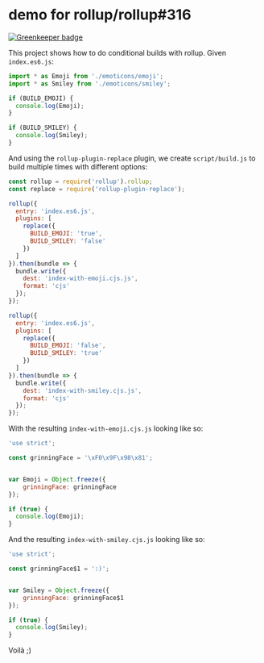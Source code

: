 # demo for rollup/rollup#316

[![Greenkeeper badge](https://badges.greenkeeper.io/eventualbuddha/rollup-316.svg)](https://greenkeeper.io/)

This project shows how to do conditional builds with rollup. Given `index.es6.js`:

```js
import * as Emoji from './emoticons/emoji';
import * as Smiley from './emoticons/smiley';

if (BUILD_EMOJI) {
  console.log(Emoji);
}

if (BUILD_SMILEY) {
  console.log(Smiley);
}
```

And using the `rollup-plugin-replace` plugin, we create `script/build.js` to build multiple times with different options:

```js
const rollup = require('rollup').rollup;
const replace = require('rollup-plugin-replace');

rollup({
  entry: 'index.es6.js',
  plugins: [
    replace({
      BUILD_EMOJI: 'true',
      BUILD_SMILEY: 'false'
    })
  ]
}).then(bundle => {
  bundle.write({
    dest: 'index-with-emoji.cjs.js',
    format: 'cjs'
  });
});

rollup({
  entry: 'index.es6.js',
  plugins: [
    replace({
      BUILD_EMOJI: 'false',
      BUILD_SMILEY: 'true'
    })
  ]
}).then(bundle => {
  bundle.write({
    dest: 'index-with-smiley.cjs.js',
    format: 'cjs'
  });
});
```

With the resulting `index-with-emoji.cjs.js` looking like so:

```js
'use strict';

const grinningFace = '\xF0\x9F\x98\x81';


var Emoji = Object.freeze({
	grinningFace: grinningFace
});

if (true) {
  console.log(Emoji);
}
```

And the resulting `index-with-smiley.cjs.js` looking like so:

```js
'use strict';

const grinningFace$1 = ':)';


var Smiley = Object.freeze({
	grinningFace: grinningFace$1
});

if (true) {
  console.log(Smiley);
}
```

Voilà ;)
